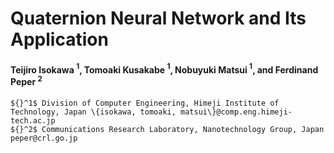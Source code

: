 # Quaternion Neural Network and Its Application

#### Teijiro Isokawa ${}^1$, Tomoaki Kusakabe ${}^1$, Nobuyuki Matsui ${}^1$, and Ferdinand Peper ${}^2$
    ${}^1$ Division of Computer Engineering, Himeji Institute of Technology, Japan \{isokawa, tomoaki, matsui\}@comp.eng.himeji-tech.ac.jp
    ${}^2$ Communications Research Laboratory, Nanotechnology Group, Japan peper@crl.go.jp

